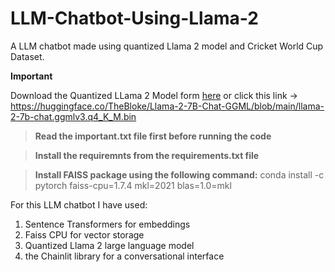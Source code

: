# LLM-Chatbot-Using-Llama-2
A LLM chatbot made using quantized Llama 2 model and Cricket World Cup Dataset. 

**Important**

Download the Quantized LLama 2 Model form [here]( https://huggingface.co/TheBloke/Llama-2-7B-Chat-GGML/blob/main/llama-2-7b-chat.ggmlv3.q4_K_M.bin) or click this link ->  https://huggingface.co/TheBloke/Llama-2-7B-Chat-GGML/blob/main/llama-2-7b-chat.ggmlv3.q4_K_M.bin

>**Read the important.txt file first before running the code**

>**Install the requiremnts from the requirements.txt file**

>**Install FAISS package using the following command:** conda install -c pytorch faiss-cpu=1.7.4 mkl=2021 blas=1.0=mkl

For this LLM chatbot I have used:
1) Sentence Transformers for embeddings
2) Faiss CPU for vector storage
3) Quantized Llama 2 large language model
4) the Chainlit library for a conversational interface
